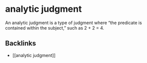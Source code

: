 # analytic judgment

An analytic judgment is a type of judgment where &ldquo;the predicate is contained within the subject,&rdquo; such as 2 + 2 = 4.


<a id="org375688c"></a>

## Backlinks

-   [[analytic judgment]]
